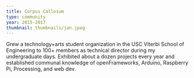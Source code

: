 ```yaml
---
title: Corpus Callosum
type: community
year: 2015-2017
thumbnail: thumbnails/jan.jpeg
---
```

Grew a technology+arts student organization in the USC Viterbi School of Engineering to 100+ members as technical director during my undergraduate days. Exhibited about a dozen projects every year and established communal knowledge of openFrameworks, Arduino, Raspberry Pi, Processing, and web dev.